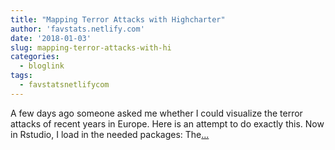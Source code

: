 ```yaml
---
title: "Mapping Terror Attacks with Highcharter"
author: 'favstats.netlify.com'
date: '2018-01-03'
slug: mapping-terror-attacks-with-hi
categories:
  - bloglink
tags:
  - favstatsnetlifycom
---
```


A few days ago someone asked me whether I could visualize the terror attacks of recent years in Europe. Here is an attempt to do exactly this. Now in Rstudio, I load in the needed packages: The[... <i class="fas fa-external-link-alt"></i>](https://favstats.netlify.com/post/terror_map/)

